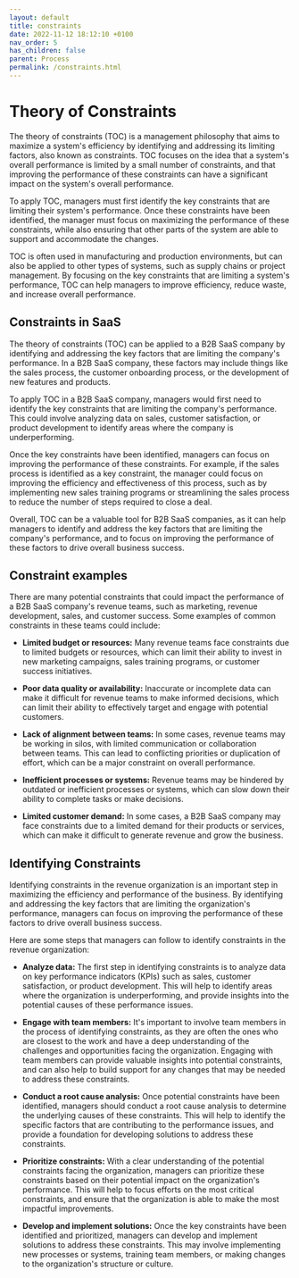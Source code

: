 ```yaml
---
layout: default
title: constraints
date: 2022-11-12 18:12:10 +0100
nav_order: 5
has_children: false
parent: Process
permalink: /constraints.html
---
```


# Theory of Constraints

The theory of constraints (TOC) is a management philosophy that aims to maximize a system's efficiency by identifying and addressing its limiting factors, also known as constraints. TOC focuses on the idea that a system's overall performance is limited by a small number of constraints, and that improving the performance of these constraints can have a significant impact on the system's overall performance.

To apply TOC, managers must first identify the key constraints that are limiting their system's performance. Once these constraints have been identified, the manager must focus on maximizing the performance of these constraints, while also ensuring that other parts of the system are able to support and accommodate the changes.

TOC is often used in manufacturing and production environments, but can also be applied to other types of systems, such as supply chains or project management. By focusing on the key constraints that are limiting a system's performance, TOC can help managers to improve efficiency, reduce waste, and increase overall performance.

## Constraints in SaaS

The theory of constraints (TOC) can be applied to a B2B SaaS company by identifying and addressing the key factors that are limiting the company's performance. In a B2B SaaS company, these factors may include things like the sales process, the customer onboarding process, or the development of new features and products.

To apply TOC in a B2B SaaS company, managers would first need to identify the key constraints that are limiting the company's performance. This could involve analyzing data on sales, customer satisfaction, or product development to identify areas where the company is underperforming.

Once the key constraints have been identified, managers can focus on improving the performance of these constraints. For example, if the sales process is identified as a key constraint, the manager could focus on improving the efficiency and effectiveness of this process, such as by implementing new sales training programs or streamlining the sales process to reduce the number of steps required to close a deal.

Overall, TOC can be a valuable tool for B2B SaaS companies, as it can help managers to identify and address the key factors that are limiting the company's performance, and to focus on improving the performance of these factors to drive overall business success.

## Constraint examples

There are many potential constraints that could impact the performance of a B2B SaaS company's revenue teams, such as marketing, revenue development, sales, and customer success. Some examples of common constraints in these teams could include:

- **Limited budget or resources:** Many revenue teams face constraints due to limited budgets or resources, which can limit their ability to invest in new marketing campaigns, sales training programs, or customer success initiatives.

- **Poor data quality or availability:** Inaccurate or incomplete data can make it difficult for revenue teams to make informed decisions, which can limit their ability to effectively target and engage with potential customers.

- **Lack of alignment between teams:** In some cases, revenue teams may be working in silos, with limited communication or collaboration between teams. This can lead to conflicting priorities or duplication of effort, which can be a major constraint on overall performance.

- **Inefficient processes or systems:** Revenue teams may be hindered by outdated or inefficient processes or systems, which can slow down their ability to complete tasks or make decisions.

- **Limited customer demand:** In some cases, a B2B SaaS company may face constraints due to a limited demand for their products or services, which can make it difficult to generate revenue and grow the business.

## Identifying Constraints

Identifying constraints in the revenue organization is an important step in maximizing the efficiency and performance of the business. By identifying and addressing the key factors that are limiting the organization's performance, managers can focus on improving the performance of these factors to drive overall business success.

Here are some steps that managers can follow to identify constraints in the revenue organization:

- **Analyze data:** The first step in identifying constraints is to analyze data on key performance indicators (KPIs) such as sales, customer satisfaction, or product development. This will help to identify areas where the organization is underperforming, and provide insights into the potential causes of these performance issues.

- **Engage with team members:** It's important to involve team members in the process of identifying constraints, as they are often the ones who are closest to the work and have a deep understanding of the challenges and opportunities facing the organization. Engaging with team members can provide valuable insights into potential constraints, and can also help to build support for any changes that may be needed to address these constraints.

- **Conduct a root cause analysis:** Once potential constraints have been identified, managers should conduct a root cause analysis to determine the underlying causes of these constraints. This will help to identify the specific factors that are contributing to the performance issues, and provide a foundation for developing solutions to address these constraints.

- **Prioritize constraints:** With a clear understanding of the potential constraints facing the organization, managers can prioritize these constraints based on their potential impact on the organization's performance. This will help to focus efforts on the most critical constraints, and ensure that the organization is able to make the most impactful improvements.

- **Develop and implement solutions:** Once the key constraints have been identified and prioritized, managers can develop and implement solutions to address these constraints. This may involve implementing new processes or systems, training team members, or making changes to the organization's structure or culture.
